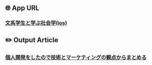 ## :globe_with_meridians:  App URL

### [文系学生と学ぶ社会学(ios)](https://apps.apple.com/jp/app/%E6%97%A5%E6%9C%AC%E7%B5%B1%E8%A8%88-%E6%96%87%E7%B3%BB%E5%AD%A6%E7%94%9F%E3%81%A8%E5%AD%A6%E3%81%B6%E7%A4%BE%E4%BC%9A%E7%B5%B1%E8%A8%88%E5%AD%A6/id1491159876)

## :pencil2:  Output Article

### [個人開発をしたので技術とマーケティングの観点からまとめる](https://qiita.com/wafuwafu13/items/3c1ad74e8984d67e0a95)
